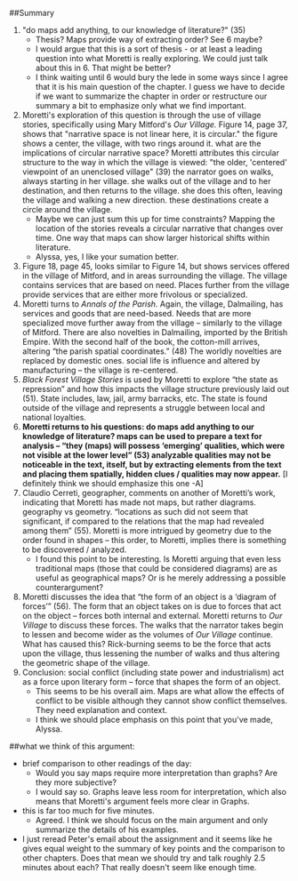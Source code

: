 ##Summary
1. "do maps add anything, to our knowledge of literature?" (35)
	* Thesis? Maps provide way of extracting order? See 6 maybe?
	* I would argue that this is a sort of thesis - or at least a leading question into what Moretti is really exploring. We could just talk about this in 6. That might be better?
	* I think waiting until 6 would bury the lede in some ways since I agree that it is his main question of the chapter. I guess we have to decide if we want to summarize the chapter in order or restructure our summary a bit to emphasize only what we find important. 
2. Moretti's exploration of this question is through the use of village stories, specifically using Mary Mitford's *Our Village.*
	    Figure 14, page 37, shows that "narrative space is not linear here, it is circular." the figure shows a center, the village, with two rings around it. 
	          what are the implications of circular narrative space?
	    Moretti attributes this circular structure to the way in which the village is viewed:
	        "the older, 'centered' viewpoint of an unenclosed village" (39)
	        the narrator goes on walks, always starting in her village. she walks out of the village and to her destination, and then returns to the village. she does this often, leaving the village and walking a new direction. these destinations create a circle around the village.
	* Maybe we can just sum this up for time constraints? Mapping the location of the stories reveals a circular narrative that changes over time. One way that maps can show larger historical shifts within literature. 
	* Alyssa, yes, I like your sumation better. 
3. Figure 18, page 45, looks similar to Figure 14, but shows services offered in the village of Mitford, and in areas surrounding the village. The village contains services that are based on need. Places further from the village provide services that are either more frivolous or specialized.
4. Moretti turns to *Annals of the Parish.* Again, the village, Dalmailing, has services and goods that are need-based. Needs that are more specialized move further away from the village – similarly to the village of Mitford. There are also novelties in Dalmailing, imported by the British Empire. With the second half of the book, the cotton-mill arrives, altering “the parish spatial coordinates.” (48) The worldly novelties are replaced by domestic ones.
	social life is influence and altered by manufacturing – the village is re-centered.
5. *Black Forest Village Stories* is used by Moretti to explore “the state as repression” and how this impacts the village structure previously laid out (51). State includes, law, jail, army barracks, etc. The state is found outside of the village and represents a struggle between local and national loyalties.
6. **Moretti returns to his questions: do maps add anything to our knowledge of literature? 
	maps can be used to prepare a text for analysis – “they (maps) will possess ‘emerging’ qualities, which were not visible at the lower level” (53) analyzable qualities may not be noticeable in the text, itself, but by extracting elements from the text and placing them spatially, hidden clues / qualities may now appear.** [I definitely think we should emphasize this one -A] 
7. Claudio Cerreti, geographer, comments on another of Moretti’s work, indicating that Moretti has made not maps, but rather diagrams. geography vs geometry. “locations as such did not seem that significant, if compared to the relations that the map had revealed among them” (55). Moretti is more intrigued by geometry due to the order found in shapes – this order, to Moretti, implies there is something to be discovered / analyzed.
	* I found this point to be interesting. Is Moretti arguing that even less traditional maps (those that could be considered diagrams) are as useful as geographical maps? Or is he merely addressing a possible counterargument?
8. Moretti discusses the idea that “the form of an object is a ‘diagram of forces’” (56). The form that an object takes on is due to forces that act on the object – forces both internal and external. 
	Moretti returns to *Our Village* to discuss these forces. The walks that the narrator takes begin to lessen and become wider as the volumes of *Our Village* continue. What has caused this? Rick-burning seems to be the force that acts upon the village, thus lessening the number of walks and thus altering the geometric shape of the village. 
9. Conclusion: social conflict (including state power and industrialism) act as a force upon literary form – force that shapes the form of an object.
	* This seems to be his overall aim. Maps are what allow the effects of conflict to be visible although they cannot show conflict themselves. They need explanation and context. 
	* I think we should place emphasis on this point that you've made, Alyssa. 

##what we think of this argument:
* brief comparison to other readings of the day:
	* Would you say maps require more interpretation than graphs? Are they more subjective? 
	* I would say so. Graphs leave less room for interpretation, which also means that Moretti's argument feels more clear in Graphs.
* this is far too much for five minutes. 
	* Agreed. I think we should focus on the main argument and only summarize the details of his examples. 
* I just reread Peter's email about the assignment and it seems like he gives equal weight to the summary of key points and the comparison to other chapters. Does that mean we should try and talk roughly 2.5 minutes about each? That really doesn't seem like enough time. 


